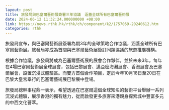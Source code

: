 ```yaml
---
layout: post
title: 旅發局與巴塞爾藝術展簽署三年協議　涵蓋全球所有巴塞爾藝術展
date: 2024-06-12 11:32:24.000000000 +08:00
link: https://news.rthk.hk/rthk/ch/component/k2/1757059-20240612.htm
categories: rthk
---
```


旅發局宣布，與巴塞爾藝術展簽署為期3年的全球策略合作協議，涵蓋全球所有巴塞爾藝術展。旅發局亦成為首間與巴塞爾藝術展簽訂同類協議的旅遊推廣機構。

根據合作協議，旅發局將成為巴塞爾藝術展的展會合作夥伴，並於未來3年，每年在4場巴塞爾藝術展全球展會，包括巴黎展會、邁亞密海灘展會、香港展會及巴塞爾展會，設置沉浸式體驗區。而雙方首個合作項目，定於今年10月18日至20日在巴黎大皇宮舉行的巴塞爾藝術展巴黎展中登場。

旅發局總幹事程鼎一表示，希望透過在巴塞爾這個全球知名的藝術平台舉辦一系列沉浸式體驗，展示香港的獨有魅力，從而啟發更多旅客來港親身探索城中豐富多元的中西文化薈萃。
